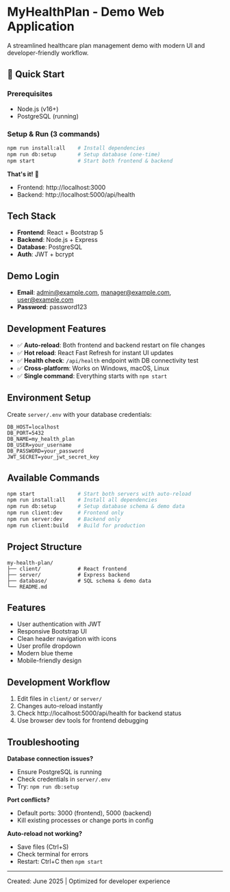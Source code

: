 # MyHealthPlan - Demo Web Application

A streamlined healthcare plan management demo with modern UI and developer-friendly workflow.

## 🚀 Quick Start

### Prerequisites
- Node.js (v16+)
- PostgreSQL (running)

### Setup & Run (3 commands)
```bash
npm run install:all    # Install dependencies
npm run db:setup       # Setup database (one-time)
npm start              # Start both frontend & backend
```

**That's it!** 🎉
- Frontend: http://localhost:3000
- Backend: http://localhost:5000/api/health

## Tech Stack
- **Frontend**: React + Bootstrap 5
- **Backend**: Node.js + Express
- **Database**: PostgreSQL
- **Auth**: JWT + bcrypt

## Demo Login
- **Email**: admin@example.com, manager@example.com, user@example.com
- **Password**: password123

## Development Features
- ✅ **Auto-reload**: Both frontend and backend restart on file changes
- ✅ **Hot reload**: React Fast Refresh for instant UI updates
- ✅ **Health check**: `/api/health` endpoint with DB connectivity test
- ✅ **Cross-platform**: Works on Windows, macOS, Linux
- ✅ **Single command**: Everything starts with `npm start`

## Environment Setup
Create `server/.env` with your database credentials:
```
DB_HOST=localhost
DB_PORT=5432
DB_NAME=my_health_plan
DB_USER=your_username
DB_PASSWORD=your_password
JWT_SECRET=your_jwt_secret_key
```

## Available Commands
```bash
npm start              # Start both servers with auto-reload
npm run install:all    # Install all dependencies
npm run db:setup       # Setup database schema & demo data
npm run client:dev     # Frontend only
npm run server:dev     # Backend only
npm run client:build   # Build for production
```

## Project Structure
```
my-health-plan/
├── client/            # React frontend
├── server/            # Express backend
├── database/          # SQL schema & demo data
└── README.md
```

## Features
- User authentication with JWT
- Responsive Bootstrap UI
- Clean header navigation with icons
- User profile dropdown
- Modern blue theme
- Mobile-friendly design

## Development Workflow
1. Edit files in `client/` or `server/`
2. Changes auto-reload instantly
3. Check http://localhost:5000/api/health for backend status
4. Use browser dev tools for frontend debugging

## Troubleshooting

**Database connection issues?**
- Ensure PostgreSQL is running
- Check credentials in `server/.env`
- Try: `npm run db:setup`

**Port conflicts?**
- Default ports: 3000 (frontend), 5000 (backend)
- Kill existing processes or change ports in config

**Auto-reload not working?**
- Save files (Ctrl+S)
- Check terminal for errors
- Restart: Ctrl+C then `npm start`

---
Created: June 2025 | Optimized for developer experience
